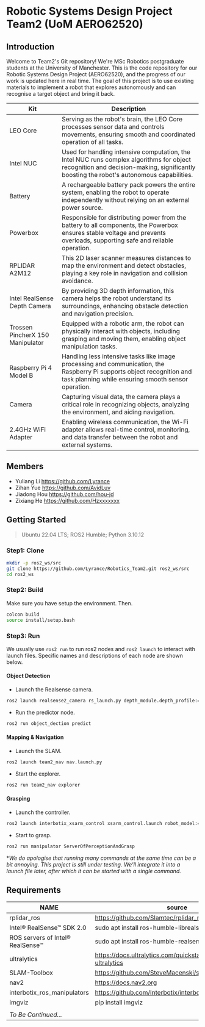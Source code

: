 # Robotic Systems Design Project Team2 (UoM AERO62520)

## Introduction

Welcome to Team2's Git repository!
We're MSc Robotics postgraduate students at the University of Manchester. This is the code repository for our Robotic Systems Design Project (AERO62520), and the progress of our work is updated here in real time. The goal of this project is to use existing materials to implement a robot that explores autonomously and can recognise a target object and bring it back.

| Kit                              | Description                                                  |
| -------------------------------- | ------------------------------------------------------------ |
| LEO Core                         | Serving as the robot's brain, the LEO Core processes sensor data and controls movements, ensuring smooth and coordinated operation of all tasks. |
| Intel NUC                        | Used for handling intensive computation, the Intel NUC runs complex algorithms for object recognition and decision-making, significantly boosting the robot's autonomous capabilities. |
| Battery                          | A rechargeable battery pack powers the entire system, enabling the robot to operate independently without relying on an external power source. |
| Powerbox                         | Responsible for distributing power from the battery to all components, the Powerbox ensures stable voltage and prevents overloads, supporting safe and reliable operation. |
| RPLIDAR A2M12                    | This 2D laser scanner measures distances to map the environment and detect obstacles, playing a key role in navigation and collision avoidance. |
| Intel RealSense Depth Camera     | By providing 3D depth information, this camera helps the robot understand its surroundings, enhancing obstacle detection and navigation precision. |
| Trossen PincherX 150 Manipulator | Equipped with a robotic arm, the robot can physically interact with objects, including grasping and moving them, enabling object manipulation tasks. |
| Raspberry Pi 4 Model B           | Handling less intensive tasks like image processing and communication, the Raspberry Pi supports object recognition and task planning while ensuring smooth sensor operation. |
| Camera                           | Capturing visual data, the camera plays a critical role in recognizing objects, analyzing the environment, and aiding navigation. |
| 2.4GHz WiFi Adapter              | Enabling wireless communication, the Wi-Fi adapter allows real-time control, monitoring, and data transfer between the robot and external systems. |

## Members

- Yuliang Li https://github.com/Lyrance
- Zihan Yue https://github.com/AvidLuv
- Jiadong Hou https://github.com/hou-jd
- Zixiang He https://github.com/Hzxxxxxxx

## Getting Started

> Ubuntu 22.04 LTS; ROS2 Humble; Python 3.10.12

### Step1: Clone

```bash
mkdir -p ros2_ws/src
git clone https://github.com/Lyrance/Robotics_Team2.git ros2_ws/src
cd ros2_ws
```

### Step2: Build

Make sure you have setup the environment. Then.

```bash
colcon build
source install/setup.bash
```

### Step3: Run

We usually use `ros2 run` to run ros2 nodes and `ros2 launch` to interact with launch files. Specific names and descriptions of each node are shown below.

#### Object Detection

- Launch the Realsense camera.

```bash
ros2 launch realsense2_camera rs_launch.py depth_module.depth_profile:=848x480x30 rgb_camera.color_profile:=848x480x30 align_depth.enable:=true pointcloud.enable:=true
```

- Run the predictor node.

```bash
ros2 run object_dection predict
```

#### Mapping & Navigation

- Launch the SLAM.

```bash
ros2 launch team2_nav nav.launch.py
```

- Start the explorer.

```bash
ros2 run team2_nav explorer
```

#### Grasping

- Launch the controller.

```bash
ros2 launch interbotix_xsarm_control xsarm_control.launch robot_model:=px150
```

- Start to grasp.

```bash
ros2 run manipulator ServerOfPerceptionAndGrasp
```

**We do apologise that running many commands at the same time can be a bit annoying. This project is still under testing. We'll integrate it into a launch file later, after which it can be started with a single command.*

## Requirements

| NAME                             | source                                                       |
| -------------------------------- | ------------------------------------------------------------ |
| rplidar_ros                      | https://github.com/Slamtec/rplidar_ros                       |
| Intel® RealSense™ SDK 2.0        | sudo apt install ros-humble-librealsense2*                   |
| ROS servers of Intel® RealSense™ | sudo apt install ros-humble-realsense2-*                     |
| ultralytics                      | https://docs.ultralytics.com/quickstart/#install-ultralytics |
| SLAM-Toolbox                     | https://github.com/SteveMacenski/slam_toolbox                |
| nav2                             | https://docs.nav2.org                                        |
| interbotix_ros_manipulators      | https://github.com/Interbotix/interbotix_ros_manipulators    |
| imgviz                           | pip install imgviz                                           |
|                                  |                                                              |
| *To Be Continued...*             |                                                              |

